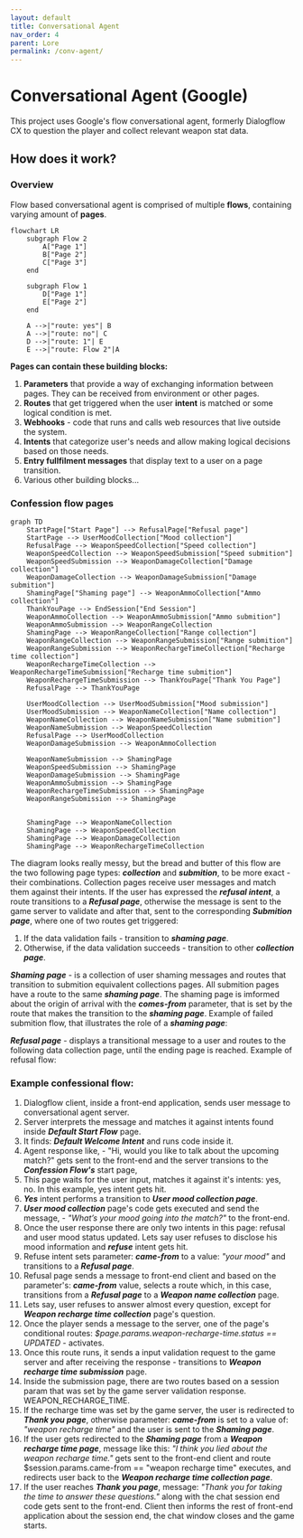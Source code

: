 ```yaml
---
layout: default
title: Conversational Agent
nav_order: 4
parent: Lore
permalink: /conv-agent/
---
```


# **Conversational Agent (Google)**

This project uses Google's flow conversational agent, formerly Dialogflow CX to question the player and collect relevant weapon stat data.

## How does it work?

### Overview

Flow based conversational agent is comprised of multiple **flows**, containing varying amount of **pages**. 

```mermaid
flowchart LR
    subgraph Flow 2
        A["Page 1"]
        B["Page 2"]
        C["Page 3"]
    end

    subgraph Flow 1
        D["Page 1"]
        E["Page 2"]
    end

    A -->|"route: yes"| B
    A -->|"route: no"| C
    D -->|"route: 1"| E
    E -->|"route: Flow 2"|A
```

**Pages can contain these building blocks:**
1. **Parameters** that provide a way of exchanging information between pages. They can be received from environment or other pages.
2. **Routes** that get triggered when the user **intent** is matched or some logical condition is met.
3. **Webhooks** - code that runs and calls web resources that live outside the system.
4. **Intents** that categorize user's needs and allow making logical decisions based on those needs.
5. **Entry fullfilment messages** that display text to a user on a page transition.
6. Various other building blocks...


### Confession flow pages

```mermaid
graph TD
    StartPage["Start Page"] --> RefusalPage["Refusal page"]
    StartPage --> UserMoodCollection["Mood collection"]
    RefusalPage --> WeaponSpeedCollection["Speed collection"]
    WeaponSpeedCollection --> WeaponSpeedSubmission["Speed submition"]
    WeaponSpeedSubmission --> WeaponDamageCollection["Damage collection"]
    WeaponDamageCollection --> WeaponDamageSubmission["Damage submition"]
    ShamingPage["Shaming page"] --> WeaponAmmoCollection["Ammo collection"]
    ThankYouPage --> EndSession["End Session"]
    WeaponAmmoCollection --> WeaponAmmoSubmission["Ammo submition"]
    WeaponAmmoSubmission --> WeaponRangeCollection
    ShamingPage --> WeaponRangeCollection["Range collection"]
    WeaponRangeCollection --> WeaponRangeSubmission["Range submition"]
    WeaponRangeSubmission --> WeaponRechargeTimeCollection["Recharge time collection"]
    WeaponRechargeTimeCollection --> WeaponRechargeTimeSubmission["Recharge time submition"]
    WeaponRechargeTimeSubmission --> ThankYouPage["Thank You Page"]
    RefusalPage --> ThankYouPage

    UserMoodCollection --> UserMoodSubmission["Mood submission"]
    UserMoodSubmission --> WeaponNameCollection["Name collection"]
    WeaponNameCollection --> WeaponNameSubmission["Name submition"]
    WeaponNameSubmission --> WeaponSpeedCollection
    RefusalPage --> UserMoodCollection
    WeaponDamageSubmission --> WeaponAmmoCollection

    WeaponNameSubmission --> ShamingPage
    WeaponSpeedSubmission --> ShamingPage
    WeaponDamageSubmission --> ShamingPage
    WeaponAmmoSubmission --> ShamingPage
    WeaponRechargeTimeSubmission --> ShamingPage
    WeaponRangeSubmission --> ShamingPage


    ShamingPage --> WeaponNameCollection
    ShamingPage --> WeaponSpeedCollection
    ShamingPage --> WeaponDamageCollection
    ShamingPage --> WeaponRechargeTimeCollection
```

The diagram looks really messy, but the bread and butter of this flow are the two following page types: ***collection*** and ***submition***, to be more exact - their combinations.
Collection pages receive user messages and match them against their intents. If the user has expressed the ***refusal intent***, a route transitions to a ***Refusal page***, otherwise the message is sent to the game server to validate and after that, sent to the corresponding ***Submition page***, where one of two routes get triggered:
1. If the data validation fails - transition to ***shaming page***.
2. Otherwise, if the data validation succeeds - transition to other ***collection page***.

***Shaming page*** - is a collection of user shaming messages and routes that transition to submition equivalent collections pages. All submition pages have a route to the same ***shaming page***. 
The shaming page is imformed about the origin of arrival with the ***comes-from*** parameter, that is set by the route that makes the transition to the ***shaming page***. 
Example of failed submition flow, that illustrates the role of a ***shaming page***:

***Refusal page*** - displays a transitional message to a user and routes to the following data collection page, until the ending page is reached. Example of refusal flow:

### Example confessional flow:

1. Dialogflow client, inside a front-end application, sends user message to conversational agent server.
2. Server interprets the message and matches it against intents found inside ***Default Start Flow*** page.
3. It finds: ***Default Welcome Intent*** and runs code inside it.
4. Agent response like, - "Hi, would you like to talk about the upcoming match?" gets sent to the front-end and the server transions to the ***Confession Flow's*** start page,
5. This page waits for the user input, matches it against it's intents: yes, no. In this example, yes intent gets hit.
6. ***Yes*** intent performs a transition to ***User mood collection page***.
7. ***User mood collection*** page's code gets executed and send the message, - *"What’s your mood going into the match?"* to the front-end.
8. Once the user response there are only two intents in this page: refusal and user mood status updated. Lets say user refuses to disclose his mood information and ***refuse*** intent gets hit.
9. Refuse intent sets parameter: ***came-from*** to a value: *"your mood"* and transitions to a ***Refusal page***.
10. Refusal page sends a message to front-end client and based on the parameter's: ***came-from*** value, selects a route which, in this case, transitions from a ***Refusal page*** to a ***Weapon name collection*** page.
11. Lets say, user refuses to answer almost every question, except for ***Weapon recharge time collection*** page's question.
12. Once the player sends a message to the server, one of the page's conditional routes: *$page.params.weapon-recharge-time.status == UPDATED* - activates.
13. Once this route runs, it sends a input validation request to the game server and after receiving the response - transitions to ***Weapon recharge time submission*** page.
14. Inside the submission page, there are two routes based on a session param that was set by the game server validation response. WEAPON_RECHARGE_TIME.
15. If the recharge time was set by the game server, the user is redirected to ***Thank you page***, otherwise parameter: ***came-from*** is set to a value of: *"weapon recharge time"* and the user is sent to the ***Shaming page***.
16. If the user gets redirected to the ***Shaming page*** from a ***Weapon recharge time page***, message like this: *"I think you lied about the weapon recharge time."* gets sent to the front-end client and route $session.params.came-from == "weapon recharge time" executes, and redirects user back to the ***Weapon recharge time collection page***.
17. If the user reaches ***Thank you page***, message: *"Thank you for taking the time to answer these questions."* along with the chat session end code gets sent to the front-end. Client then informs the rest of front-end application about the session end, the chat window closes and the game starts.
